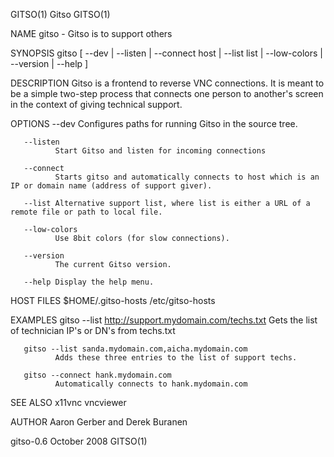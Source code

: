 GITSO(1)                                                               Gitso                                                              GITSO(1)

NAME
       gitso - Gitso is to support others

SYNOPSIS
       gitso [ --dev | --listen | --connect host | --list list | --low-colors | --version | --help ]

DESCRIPTION
       Gitso is a frontend to reverse VNC connections. It is meant to be a simple two-step process that connects one person to another's screen in
       the context of giving technical support.

OPTIONS
       --dev  Configures paths for running Gitso in the source tree.

       --listen
              Start Gitso and listen for incoming connections

       --connect
              Starts gitso and automatically connects to host which is an IP or domain name (address of support giver).

       --list Alternative support list, where list is either a URL of a remote file or path to local file.

       --low-colors
              Use 8bit colors (for slow connections).

       --version
              The current Gitso version.

       --help Display the help menu.

HOST FILES
       $HOME/.gitso-hosts /etc/gitso-hosts

EXAMPLES
       gitso --list http://support.mydomain.com/techs.txt
              Gets the list of technician IP's or DN's from techs.txt

       gitso --list sanda.mydomain.com,aicha.mydomain.com
              Adds these three entries to the list of support techs.

       gitso --connect hank.mydomain.com
              Automatically connects to hank.mydomain.com

SEE ALSO
       x11vnc vncviewer

AUTHOR
       Aaron Gerber and Derek Buranen

gitso-0.6                                                          October 2008                                                           GITSO(1)
